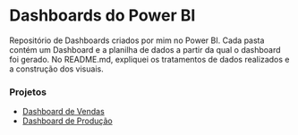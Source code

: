 # Dashboards do Power BI
Repositório de Dashboards criados por mim no Power BI. Cada pasta contém um Dashboard e a planilha de dados a partir da qual o dashboard foi gerado. No README.md, expliquei os tratamentos de dados realizados e a construção dos visuais.

### Projetos

- [Dashboard de Vendas](https://github.com/Brubsy/dashboards-powerbi/tree/main/Dashboard%20de%20Vendas)
- [Dashboard de Produção](https://github.com/Brubsy/dashboards-powerbi/tree/main/Dahsboard%20de%20Produ%C3%A7%C3%A3o)
